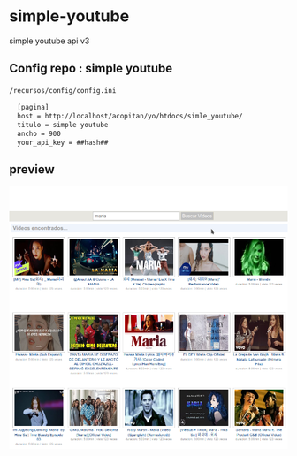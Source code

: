 # simple-youtube
simple youtube api v3


## Config repo : simple youtube

`/recursos/config/config.ini`

```
  [pagina]
  host = http://localhost/acopitan/yo/htdocs/simle_youtube/
  titulo = simple youtube
  ancho = 900
  your_api_key = ##hash##
```
## preview
![thumbnail](README/screenshot.png)

